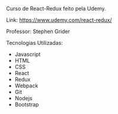 Curso de React-Redux feito pela Udemy. 

Link: https://www.udemy.com/react-redux/


Professor: Stephen Grider

Tecnologias Utilizadas:

- Javascript
- HTML
- CSS
- React
- Redux
- Webpack
- Git
- Nodejs
- Bootstrap
